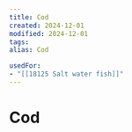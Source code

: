 ```yaml
---
title: Cod
created: 2024-12-01
modified: 2024-12-01
tags: 
alias: Cod

usedFor:
- "[[18125 Salt water fish]]"
---
```

# Cod
